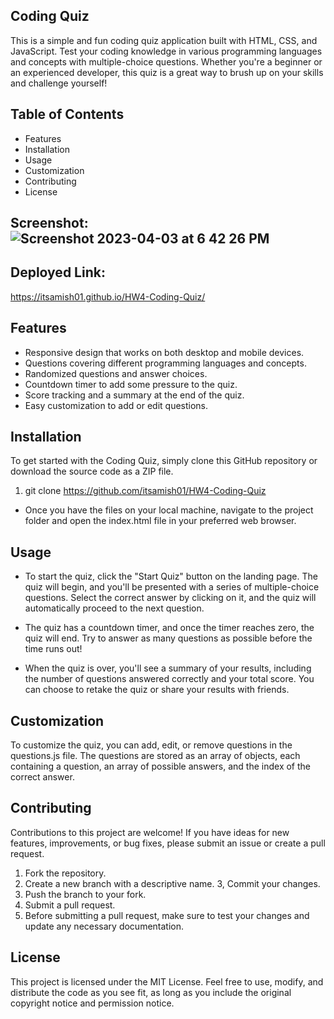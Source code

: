 ## Coding Quiz
This is a simple and fun coding quiz application built with HTML, CSS, and JavaScript. Test your coding knowledge in various programming languages and concepts with multiple-choice questions. Whether you're a beginner or an experienced developer, this quiz is a great way to brush up on your skills and challenge yourself!

## Table of Contents
* Features
* Installation
* Usage
* Customization
* Contributing
* License

## Screenshot: ![Screenshot 2023-04-03 at 6 42 26 PM](https://user-images.githubusercontent.com/114682284/229650144-2ff296c1-38f7-4086-ae41-28984a0b920f.png)



## Deployed Link: 
https://itsamish01.github.io/HW4-Coding-Quiz/

## Features
* Responsive design that works on both desktop and mobile devices.
* Questions covering different programming languages and concepts.
* Randomized questions and answer choices.
* Countdown timer to add some pressure to the quiz.
* Score tracking and a summary at the end of the quiz.
* Easy customization to add or edit questions.

## Installation
To get started with the Coding Quiz, simply clone this GitHub repository or download the source code as a ZIP file.

1. git clone https://github.com/itsamish01/HW4-Coding-Quiz 
- Once you have the files on your local machine, navigate to the project folder and open the index.html file in your preferred web browser.

## Usage
* To start the quiz, click the "Start Quiz" button on the landing page. The quiz will begin, and you'll be presented with a series of multiple-choice questions. Select the correct answer by clicking on it, and the quiz will automatically proceed to the next question.

- The quiz has a countdown timer, and once the timer reaches zero, the quiz will end. Try to answer as many questions as possible before the time runs out!

- When the quiz is over, you'll see a summary of your results, including the number of questions answered correctly and your total score. You can choose to retake the quiz or share your results with friends.

## Customization
To customize the quiz, you can add, edit, or remove questions in the questions.js file. The questions are stored as an array of objects, each containing a question, an array of possible answers, and the index of the correct answer.


## Contributing
Contributions to this project are welcome! If you have ideas for new features, improvements, or bug fixes, please submit an issue or create a pull request.

1. Fork the repository.
2. Create a new branch with a descriptive name.
3, Commit your changes.
4. Push the branch to your fork.
5. Submit a pull request.
6. Before submitting a pull request, make sure to test your changes and update any necessary documentation.

## License
This project is licensed under the MIT License. Feel free to use, modify, and distribute the code as you see fit, as long as you include the original copyright notice and permission notice.
